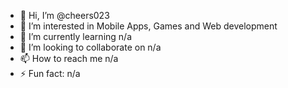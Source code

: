 - 👋 Hi, I’m @cheers023
- 👀 I’m interested in Mobile Apps, Games and Web development
- 🌱 I’m currently learning n/a
- 💞️ I’m looking to collaborate on n/a
- 📫 How to reach me n/a
- ⚡ Fun fact: n/a

<!---
cheers023/cheers023 is a ✨ special ✨ repository because its `README.md` (this file) appears on your GitHub profile.
You can click the Preview link to take a look at your changes.
--->
